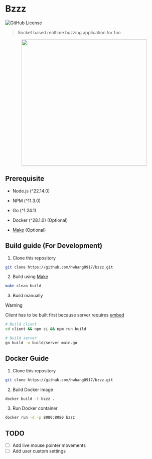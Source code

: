 # Bzzz

![GitHub License](https://img.shields.io/github/license/hwhang0917/bzzz?style=flat)

> Socket based realtime buzzing application for fun

<div align="center">
<img src="./assets/demo.gif" width="400">
</div>

## Prerequisite

- Node.js (^22.14.0)
- NPM (^11.3.0)
- Go (^1.24.1)
- Docker (^28.1.0) (Optional)

- [Make](https://www.gnu.org/software/make/) (Optional)

## Build guide (For Development)

1. Clone this repository

```sh
git clone https://github.com/hwhang0917/bzzz.git
```

2. Build using [Make](https://www.gnu.org/software/make/)

```sh
make clean build
```

3. Build manually

> [!WARNING]
> Client has to be built first because server requires [embed](https://pkg.go.dev/embed)

```sh
# Build client
cd client && npm ci && npm run build

# Build server
go build -o build/server main.go
```

## Docker Guide

1. Clone this repository

```sh
git clone https://github.com/hwhang0917/bzzz.git
```

2. Build Docker Image

```sh
docker build -t bzzz .
```

3. Run Docker container

```sh
docker run -d -p 8080:8080 bzzz
```

## TODO

- [ ] Add live mouse pointer movements
- [ ] Add user custom settings
